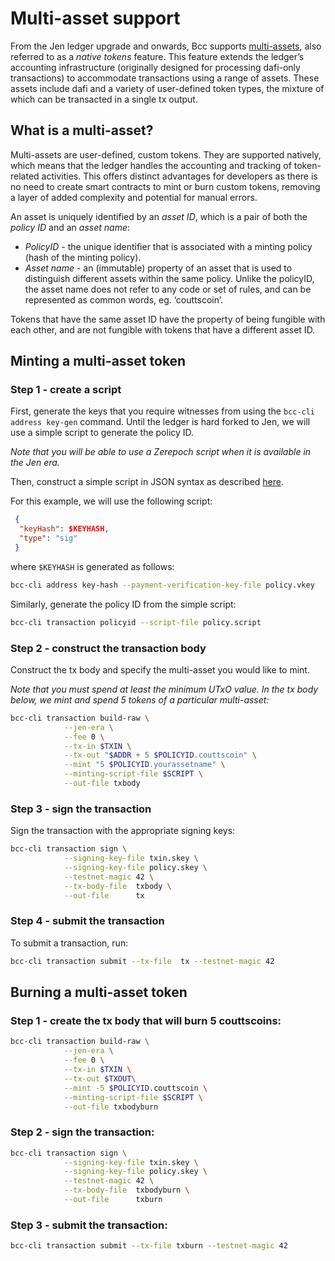 # Multi-asset support

From the Jen ledger upgrade and onwards, Bcc supports [multi-assets](https://hydra.iohk.io/job/Bcc/bcc-ledger-specs/specs.sophie-ma/latest/download-by-type/doc-pdf/sophie-ma), also referred to as a *native tokens* feature. This feature extends the ledger’s accounting infrastructure (originally designed for processing dafi-only transactions) to accommodate transactions using a range of assets. These assets include dafi and a variety of user-defined token types, the mixture of which can be transacted in a single tx output.

## What is a multi-asset?

Multi-assets are user-defined, custom tokens. They are supported natively, which means that the ledger handles the accounting and tracking of token-related activities. This offers distinct advantages for developers as there is no need to create smart contracts to mint or burn custom tokens, removing a layer of added complexity and potential for manual errors.

An asset is uniquely identified by an *asset ID*, which is a pair of both the *policy ID* and an *asset name*:

+ *PolicyID* - the unique identifier that is associated with a minting policy (hash of the minting policy).
+ *Asset name* - an (immutable) property of an asset that is used to distinguish different assets within the same policy. Unlike the policyID, the asset name does not refer to any code or set of rules, and can be represented as common words, eg. ‘couttscoin’.

Tokens that have the same asset ID have the property of being fungible with each other, and are not fungible with tokens that have a different asset ID.

## Minting a multi-asset token

### Step 1 - create a script

First, generate the keys that you require witnesses from using the
`bcc-cli address key-gen` command. Until the ledger is hard forked to Jen, we will
use a simple script to generate the policy ID.

*Note that you will be able to use a Zerepoch script when it is available in the Jen era.*

Then, construct a simple script in JSON syntax as described [here](./simple-scripts.md).

For this example, we will use the following script:

```json
 {
  "keyHash": $KEYHASH,
  "type": "sig"
 }
```

where `$KEYHASH` is generated as follows:

```bash
bcc-cli address key-hash --payment-verification-key-file policy.vkey
```

Similarly, generate the policy ID from the simple script:

```bash
bcc-cli transaction policyid --script-file policy.script
```

### Step 2 - construct the transaction body

Construct the tx body and specify the multi-asset you would like to mint.

*Note that you must spend at least the minimum UTxO value. In the tx body below, we mint and spend 5 tokens of a particular multi-asset:*

```bash
bcc-cli transaction build-raw \
            --jen-era \
            --fee 0 \
            --tx-in $TXIN \
            --tx-out "$ADDR + 5 $POLICYID.couttscoin" \
            --mint "5 $POLICYID.yourassetname" \
            --minting-script-file $SCRIPT \
            --out-file txbody
```

### Step 3 - sign the transaction

Sign the transaction with the appropriate signing keys:

```bash
bcc-cli transaction sign \
            --signing-key-file txin.skey \
            --signing-key-file policy.skey \
            --testnet-magic 42 \
            --tx-body-file  txbody \
            --out-file      tx
```

### Step 4 - submit the transaction

To submit a transaction, run:

```bash
bcc-cli transaction submit --tx-file  tx --testnet-magic 42
```

## Burning a multi-asset token

### Step 1 - create the tx body that will burn 5 couttscoins:

```bash
bcc-cli transaction build-raw \
            --jen-era \
            --fee 0 \
            --tx-in $TXIN \
            --tx-out $TXOUT\
            --mint -5 $POLICYID.couttscoin \
            --minting-script-file $SCRIPT \
            --out-file txbodyburn
```

### Step 2 - sign the transaction:

```bash
bcc-cli transaction sign \
            --signing-key-file txin.skey \
            --signing-key-file policy.skey \
            --testnet-magic 42 \
            --tx-body-file  txbodyburn \
            --out-file      txburn
```

### Step 3 - submit the transaction:

```bash
bcc-cli transaction submit --tx-file txburn --testnet-magic 42
```
